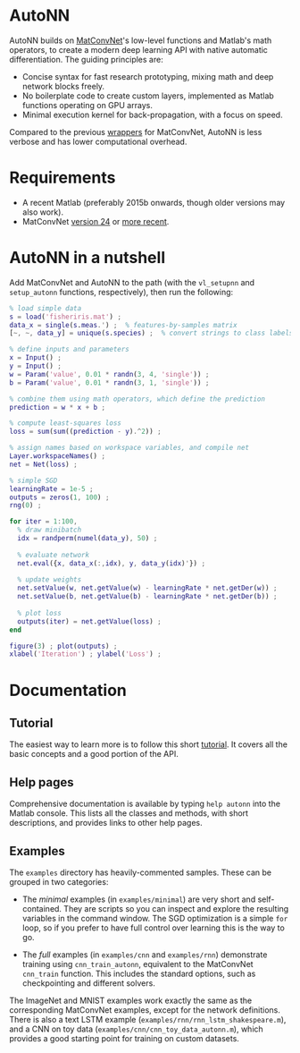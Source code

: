 
# AutoNN #
AutoNN builds on [MatConvNet](http://www.vlfeat.org/matconvnet/)'s low-level functions and Matlab's math operators, to create a modern deep learning API with native automatic differentiation. The guiding principles are:

- Concise syntax for fast research prototyping, mixing math and deep network blocks freely.
- No boilerplate code to create custom layers, implemented as Matlab functions operating on GPU arrays.
- Minimal execution kernel for back-propagation, with a focus on speed.

Compared to the previous [wrappers](http://www.vlfeat.org/matconvnet/wrappers/) for MatConvNet, AutoNN is less verbose and has lower computational overhead.


# Requirements #

* A recent Matlab (preferably 2015b onwards, though older versions may also work).
* MatConvNet [version 24](http://www.vlfeat.org/matconvnet/) or [more recent](https://github.com/vlfeat/matconvnet).


# AutoNN in a nutshell #

Add MatConvNet and AutoNN to the path (with the `vl_setupnn` and `setup_autonn` functions, respectively), then run the following:

```Matlab
% load simple data
s = load('fisheriris.mat') ;
data_x = single(s.meas.') ;  % features-by-samples matrix
[~, ~, data_y] = unique(s.species) ;  % convert strings to class labels

% define inputs and parameters
x = Input() ;
y = Input() ;
w = Param('value', 0.01 * randn(3, 4, 'single')) ;
b = Param('value', 0.01 * randn(3, 1, 'single')) ;

% combine them using math operators, which define the prediction
prediction = w * x + b ;

% compute least-squares loss
loss = sum(sum((prediction - y).^2)) ;

% assign names based on workspace variables, and compile net
Layer.workspaceNames() ;
net = Net(loss) ;

% simple SGD
learningRate = 1e-5 ;
outputs = zeros(1, 100) ;
rng(0) ;

for iter = 1:100,
  % draw minibatch
  idx = randperm(numel(data_y), 50) ;
  
  % evaluate network
  net.eval({x, data_x(:,idx), y, data_y(idx)'}) ;
  
  % update weights
  net.setValue(w, net.getValue(w) - learningRate * net.getDer(w)) ;
  net.setValue(b, net.getValue(b) - learningRate * net.getDer(b)) ;
  
  % plot loss
  outputs(iter) = net.getValue(loss) ;
end

figure(3) ; plot(outputs) ;
xlabel('Iteration') ; ylabel('Loss') ;
```


# Documentation #

## Tutorial ##

The easiest way to learn more is to follow this short [tutorial](https://github.com/vlfeat/autonn/blob/master/TUTORIAL.md). It covers all the basic concepts and a good portion of the API.


## Help pages ##

Comprehensive documentation is available by typing `help autonn` into the Matlab console. This lists all the classes and methods, with short descriptions, and provides links to other help pages.


## Examples ##

The `examples` directory has heavily-commented samples. These can be grouped in two categories:

- The *minimal* examples (in `examples/minimal`) are very short and self-contained. They are scripts so you can inspect and explore the resulting variables in the command window. The SGD optimization is a simple `for` loop, so if you prefer to have full control over learning this is the way to go.

- The *full* examples (in `examples/cnn` and `examples/rnn`) demonstrate training using `cnn_train_autonn`, equivalent to the MatConvNet `cnn_train` function. This includes the standard options, such as checkpointing and different solvers.

The ImageNet and MNIST examples work exactly the same as the corresponding MatConvNet examples, except for the network definitions. There is also a text LSTM example (`examples/rnn/rnn_lstm_shakespeare.m`), and a CNN on toy data (`examples/cnn/cnn_toy_data_autonn.m`), which provides a good starting point for training on custom datasets.

